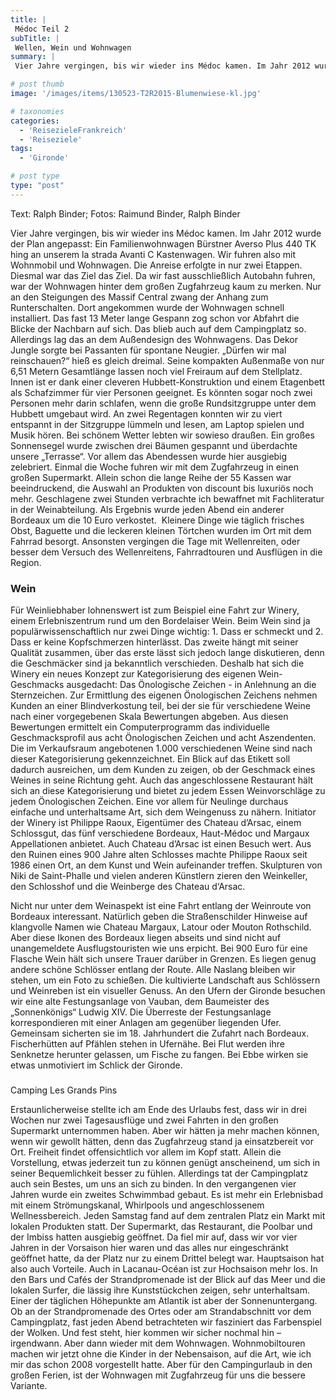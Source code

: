 ```yaml
---
title: |
 Médoc Teil 2
subTitle: |
 Wellen, Wein und Wohnwagen
summary: |
 Vier Jahre vergingen, bis wir wieder ins Médoc kamen. Im Jahr 2012 wurde der Plan angepasst: Ein Familienwohnwagen Bürstner Averso Plus 440 TK hing an unserem la strada Avanti C Kastenwagen. Wir fuhren also mit Wohnmobil und Wohnwagen. Die Anreise erfolgte in nur zwei Etappen. Diesmal war das Ziel das Ziel.

# post thumb
image: '/images/items/130523-T2R2015-Blumenwiese-kl.jpg'

# taxonomies
categories: 
  - 'ReisezieleFrankreich'
  - 'Reiseziele'
tags:
  - 'Gironde'

# post type
type: "post"
---
```


Text: Ralph Binder; Fotos: Raimund Binder, Ralph Binder

Vier Jahre vergingen, bis wir wieder ins Médoc kamen. Im Jahr 2012 wurde der Plan angepasst: Ein Familienwohnwagen Bürstner Averso Plus 440 TK hing an unserem la strada Avanti C Kastenwagen. Wir fuhren also mit Wohnmobil und Wohnwagen. Die Anreise erfolgte in nur zwei Etappen. Diesmal war das Ziel das Ziel. Da wir fast ausschließlich Autobahn fuhren, war der Wohnwagen hinter dem großen Zugfahrzeug kaum zu merken. Nur an den Steigungen des Massif Central zwang der Anhang zum Runterschalten. Dort angekommen wurde der Wohnwagen schnell installiert. Das fast 13 Meter lange Gespann zog schon vor Abfahrt die Blicke der Nachbarn auf sich. Das blieb auch auf dem Campingplatz so. Allerdings lag das an dem Außendesign des Wohnwagens. Das Dekor Jungle sorgte bei Passanten für spontane Neugier. „Dürfen wir mal reinschauen?“ hieß es gleich dreimal. Seine kompakten Außenmaße von nur 6,51 Metern Gesamtlänge lassen noch viel Freiraum auf dem Stellplatz. Innen ist er dank einer cleveren Hubbett-Konstruktion und einem Etagenbett als Schafzimmer für vier Personen geeignet. Es könnten sogar noch zwei Personen mehr darin schlafen, wenn die große Rundsitzgruppe unter dem Hubbett umgebaut wird. An zwei Regentagen konnten wir zu viert entspannt in der Sitzgruppe lümmeln und lesen, am Laptop spielen und Musik hören. Bei schönem Wetter lebten wir sowieso draußen. Ein großes Sonnensegel wurde zwischen drei Bäumen gespannt und überdachte unsere „Terrasse“. Vor allem das Abendessen wurde hier ausgiebig zelebriert. Einmal die Woche fuhren wir mit dem Zugfahrzeug in einen großen Supermarkt. Allein schon die lange Reihe der 55 Kassen war beeindruckend, die Auswahl an Produkten von discount bis luxuriös noch mehr. Geschlagene zwei Stunden verbrachte ich bewaffnet mit Fachliteratur in der Weinabteilung. Als Ergebnis wurde jeden Abend ein anderer Bordeaux um die 10 Euro verkostet.  Kleinere Dinge wie täglich frisches Obst, Baguette und die leckeren kleinen Törtchen wurden im Ort mit dem Fahrrad besorgt. Ansonsten vergingen die Tage mit Wellenreiten, oder besser dem Versuch des Wellenreitens, Fahrradtouren und Ausflügen in die Region.  

### Wein

Für Weinliebhaber lohnenswert ist zum Beispiel eine Fahrt zur Winery, einem Erlebniszentrum rund um den Bordelaiser Wein. Beim Wein sind ja populärwissenschaftlich nur zwei Dinge wichtig: 1. Dass er schmeckt und 2. Dass er keine Kopfschmerzen hinterlässt. Das zweite hängt mit seiner Qualität zusammen, über das erste lässt sich jedoch lange diskutieren, denn die Geschmäcker sind ja bekanntlich verschieden. Deshalb hat sich die Winery ein neues Konzept zur Kategorisierung des eigenen Wein-Geschmacks ausgedacht: Das Önologische Zeichen - in Anlehnung an die Sternzeichen. Zur Ermittlung des eigenen Önologischen Zeichens nehmen Kunden an einer Blindverkostung teil, bei der sie für verschiedene Weine nach einer vorgegebenen Skala Bewertungen abgeben. Aus diesen Bewertungen ermittelt ein Computerprogramm das individuelle Geschmacksprofil aus acht Önologischen Zeichen und acht Aszendenten. Die im Verkaufsraum angebotenen 1.000 verschiedenen Weine sind nach dieser Kategorisierung gekennzeichnet. Ein Blick auf das Etikett soll dadurch ausreichen, um dem Kunden zu zeigen, ob der Geschmack eines Weines in seine Richtung geht. Auch das angeschlossene Restaurant hält sich an diese Kategorisierung und bietet zu jedem Essen Weinvorschläge zu jedem Önologischen Zeichen. Eine vor allem für Neulinge durchaus einfache und unterhaltsame Art, sich dem Weingenuss zu nähern. Initiator der Winery ist Philippe Raoux, Eigentümer des Chateau d’Arsac, einem Schlossgut, das fünf verschiedene Bordeaux, Haut-Médoc und Margaux Appellationen anbietet. Auch Chateau d’Arsac ist einen Besuch wert. Aus den Ruinen eines 900 Jahre alten Schlosses machte Philippe Raoux seit 1986 einen Ort, an dem Kunst und Wein aufeinander treffen. Skulpturen von Niki de Saint-Phalle und vielen anderen Künstlern zieren den Weinkeller, den Schlosshof und die Weinberge des Chateau d‘Arsac.  

 Nicht nur unter dem Weinaspekt ist eine Fahrt entlang der Weinroute von Bordeaux interessant. Natürlich geben die Straßenschilder Hinweise auf klangvolle Namen wie Chateau Margaux, Latour oder Mouton Rothschild. Aber diese Ikonen des Bordeaux liegen abseits und sind nicht auf unangemeldete Ausflugstouristen wie uns erpicht. Bei 900 Euro für eine Flasche Wein hält sich unsere Trauer darüber in Grenzen. Es liegen genug andere schöne Schlösser entlang der Route. Alle Naslang bleiben wir stehen, um ein Foto zu schießen. Die kultivierte Landschaft aus Schlössern und Weinreben ist ein visueller Genuss. An den Ufern der Gironde besuchen wir eine alte Festungsanlage von Vauban, dem Baumeister des „Sonnenkönigs“ Ludwig XIV. Die Überreste der Festungsanlage korrespondieren mit einer Anlagen am gegenüber liegenden Ufer. Gemeinsam sicherten sie im 18. Jahrhundert die Zufahrt nach Bordeaux. Fischerhütten auf Pfählen stehen in Ufernähe. Bei Flut werden ihre Senknetze herunter gelassen, um Fische zu fangen. Bei Ebbe wirken sie etwas unmotiviert im Schlick der Gironde. 

###   

Camping Les Grands Pins

Erstaunlicherweise stellte ich am Ende des Urlaubs fest, dass wir in drei Wochen nur zwei Tagesausflüge und zwei Fahrten in den großen Supermarkt unternommen haben. Aber wir hätten ja mehr machen können, wenn wir gewollt hätten, denn das Zugfahrzeug stand ja einsatzbereit vor Ort. Freiheit findet offensichtlich vor allem im Kopf statt. Allein die Vorstellung, etwas jederzeit tun zu können genügt anscheinend, um sich in seiner Bequemlichkeit besser zu fühlen. Allerdings tat der Campingplatz auch sein Bestes, um uns an sich zu binden. In den vergangenen vier Jahren wurde ein zweites Schwimmbad gebaut. Es ist mehr ein Erlebnisbad mit einem Strömungskanal, Whirlpools und angeschlossenem Wellnessbereich. Jeden Samstag fand auf dem zentralen Platz ein Markt mit lokalen Produkten statt. Der Supermarkt, das Restaurant, die Poolbar und der Imbiss hatten ausgiebig geöffnet. Da fiel mir auf, dass wir vor vier Jahren in der Vorsaison hier waren und das alles nur eingeschränkt geöffnet hatte, da der Platz nur zu einem Drittel belegt war. Hauptsaison hat also auch Vorteile. Auch in Lacanau-Océan ist zur Hochsaison mehr los. In den Bars und Cafés der Strandpromenade ist der Blick auf das Meer und die lokalen Surfer, die lässig ihre Kunststückchen zeigen, sehr unterhaltsam. Einer der täglichen Höhepunkte am Atlantik ist aber der Sonnenuntergang. Ob an der Strandpromenade des Ortes oder am Strandabschnitt vor dem Campingplatz, fast jeden Abend betrachteten wir fasziniert das Farbenspiel der Wolken. Und fest steht, hier kommen wir sicher nochmal hin – irgendwann. Aber dann wieder mit dem Wohnwagen. Wohnmobiltouren machen wir jetzt ohne die Kinder in der Nebensaison, auf die Art, wie ich mir das schon 2008 vorgestellt hatte. Aber für den Campingurlaub in den großen Ferien, ist der Wohnwagen mit Zugfahrzeug für uns die bessere Variante.
